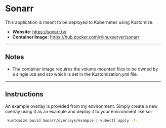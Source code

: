 # Sonarr

This application is meant to be deployed to Kubernetes using Kustomize. 

* **Website**: https://sonarr.tv/
* **Container Image:** https://hub.docker.com/r/linuxserver/sonarr

<hr>

## Notes

* The container image requires the volume mounted files to be owned by a single `UID` and `GID` which is set in the Kustomization.yml file.

<hr>

## Instructions

An example overlay is provided from my environment. Simply create a new overlay using it as an example and deploy it to your environment like so:

   ```bash
    kustomize build Sonarr/overlays/example | kubectl apply -f-
   ```
